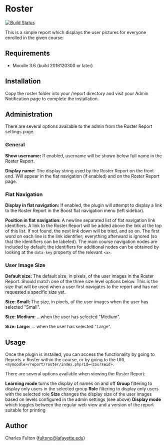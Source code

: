 # Roster

[![Build Status](https://api.travis-ci.org/LafColITS/moodle-report_roster.png)](https://api.travis-ci.org/LafColITS/moodle-report_roster)

This is a simple report which displays the user pictures for everyone enrolled in the given course.

## Requirements
- Moodle 3.6 (build 2018120300 or later)

## Installation
Copy the roster folder into your /report directory and visit your Admin Notification page to complete the installation.

## Administration
There are several options available to the admin from the Roster Report settings page.

### General

**Show username:** If enabled, username will be shown below full name in the Roster Report.

**Display name:** The display string used by the Roster Report on the front end. Will appear in the flat navigation (if enabled) and on the Roster Report page.

### Flat Navigation

**Display in flat navigation:** If enabled, the plugin will attempt to display a link to the Roster Report in the Boost flat navigation menu (left sidebar).

**Position in flat navigation:** A newline separated list of flat navigation link identifiers. A link to the Roster Report will be added above the link at the top of this list. If not found, the next link down will be tried, and so on. The first word on each line is the link identifier; everything afterward is ignored (so that the identifiers can be labeled). The main course navigation nodes are included by default; the identifiers for additional nodes can be obtained by looking at the `data-key` property of the relevant `<a>`.

### User Image Size

**Default size:** The default size, in pixels, of the user images in the Roster Report. Should match one of the three size level options below. This is the size that will be used when a user first navigates to the report and has not requested a specific size yet.

**Size: Small:** The size, in pixels, of the user images when the user has selected "Small".

**Size: Medium:** ...when the user has selected "Medium".

**Size: Large:** ... when the user has selected "Large".

## Usage
Once the plugin is installed, you can access the functionality by going to
Reports > Roster within the course, or by going to the URL `<mymoodle>/report/roster/index.php?id=<courseid>.`

There are several options available when viewing the Roster Report:

**Learning mode** turns the display of names on and off
**Group** filtering to display only users in the selected group
**Role** filtering to display only users with the selected role
**Size** changes the display size of the user images based on levels configured in the admin settings (see above)
**Display mode** which toggles between the regular web view and a version of the report suitable for printing

## Author
Charles Fulton (fultonc@lafayette.edu)
